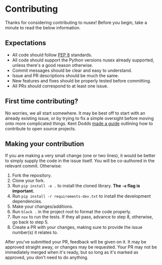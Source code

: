 # Contributing

Thanks for considering contributing to nusex! Before you begin, take a minute to read the below information.

## Expectations

- All code should follow [PEP 8](https://www.python.org/dev/peps/pep-0008/) standards.
- All code should support the Python versions nusex already supported, unless there's a good reason otherwise.
- Commit messages should be clear and easy to understand.
- Issue and PR descriptions should be much the same.
- New features and fixes should be properly tested before committing.
- All PRs should correspond to at least one issue.

## First time contributing?

No worries, we all start somewhere. It may be best off to start with an already existing issue, or by trying to fix a simple oversight before moving onto more complicated things. Kent Dodds [made a guide](https://egghead.io/courses/how-to-contribute-to-an-open-source-project-on-github) outlining how to contribute to open source projects.

## Making your contribution

If you are making a very small change (one or two lines), it would be better to simply supply the code in the issue itself. You will be co-authored in the relevant commit. Otherwise:

1. Fork the repository.
2. Clone your fork.
3. Run `pip install -e .` to install the cloned library. **The `-e` flag is important.**
4. Run `pip install -r requirements-dev.txt` to install the development dependencies.
5. Make your changes/additions.
6. Run `black .` in the project root to format the code properly.
7. Run `nox` to run the tests. If they all pass, advance to step 8, otherwise, go back to step 5.
8. Create a PR with your changes, making sure to provide the issue number(s) it relates to.

After you've submitted your PR, feedback will be given on it. It may be approved straight away, or changes may be requested. Your PR may not be immediately merged when it's ready, but so long as it's marked as approved, you don't need to do anything.
